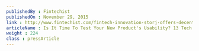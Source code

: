 ```yaml
---
publishedBy : Fintechist
publishedOn : November 29, 2015
link : http://www.fintechist.com/fintech-innovation-storj-offers-decentralized-encrypted-cloud-storage/
articleName : Is It Time To Test Your New Product's Usability? 13 Tech Experts Weigh In
weight : 224 
class : pressArticle
---
```

